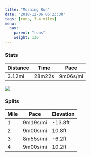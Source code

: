 ```yaml
---
title: "Morning Run"
date: "2018-12-06 06:23:30"
tags: [runs, 3-4 miles]
menu:
  nav:
    parent: "runs"
    weight: 130
---
```


### Stats

| Distance | Time | Pace |
|----------|------|------|
|3.12mi|28m22s|9m06s/mi|

<img src='https://maps.googleapis.com/maps/api/staticmap?maptype=roadmap&path=enc:g{jeIdfyLu@qDbFbAd@~K~CdKxKvIpKrStE|OnGbg@u@yAzAxZsAlc@dAgVs@}e@t@dBsGee@eGsVqE{EcDsIoJ}EkIk^lA|Ay@|A&key=AIzaSyC1MId7bFpkLXNAaYhBSTb8jLyiSqzbDtM&size=800x800&markers=color:yellow|label:S|53.47268,-2.26419&markers=color:green|label:F|53.472159999999995,-2.2643299999999993'>

### Splits

| Mile | Pace | Elevation |
|------|------|-----------|
|1|9m19s/mi|-13.8ft|
|2|9m00s/mi|10.8ft|
|3|8m55s/mi|-6.2ft|
|4|9m00s/mi|10.2ft|
